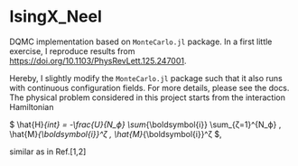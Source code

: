# IsingX_Neel
DQMC implementation based on `MonteCarlo.jl` package.
In a first little exercise, I reproduce results from https://doi.org/10.1103/PhysRevLett.125.247001.

Hereby, I slightly modify the `MonteCarlo.jl` package such that it also runs with continuous configuration fields.
For more details, please see the docs.
The physical problem considered in this project starts from the interaction Hamiltonian 

$ \hat{H}_{int} = -\frac{U}{N_ϕ}  \sum_{\boldsymbol{i}} \sum_{ζ=1}^{N_ϕ}  \, \hat{M}_{\boldsymbol{i}}^ζ \, \hat{M}_{\boldsymbol{i}}^ζ $,

similar as in Ref.[1,2]

